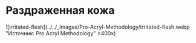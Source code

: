 # Раздраженная кожа

![irritated-flesh](../../_images/Pro-Acryl-Methodology/irritated-flesh.webp "Источник: Pro Acryl Methodology" =400x)